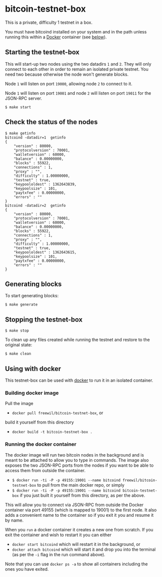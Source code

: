 # bitcoin-testnet-box

This is a private, difficulty 1 testnet in a box. 

You must have bitcoind installed on your system and in the path unless running this within
a [Docker](https://www.docker.io) container (see [below](#using-with-docker)).

## Starting the testnet-box

This will start-up two nodes using the two datadirs `1` and `2`. They
will only connect to each other in order to remain an isolated private testnet.
You need two because otherwise the node won't generate blocks.

Node `1` will listen on port `19000`, allowing node `2` to connect to it.

Node `1` will listen on port `19001` and node `2` will listen on port `19011` 
for the JSON-RPC server.


```
$ make start
```

## Check the status of the nodes

```
$ make getinfo
bitcoind -datadir=1  getinfo
{
    "version" : 80000,
    "protocolversion" : 70001,
    "walletversion" : 60000,
    "balance" : 0.00000000,
    "blocks" : 55922,
    "connections" : 1,
    "proxy" : "",
    "difficulty" : 1.00000000,
    "testnet" : true,
    "keypoololdest" : 1362643839,
    "keypoolsize" : 101,
    "paytxfee" : 0.00000000,
    "errors" : ""
}
bitcoind -datadir=2  getinfo
{
    "version" : 80000,
    "protocolversion" : 70001,
    "walletversion" : 60000,
    "balance" : 0.00000000,
    "blocks" : 55922,
    "connections" : 1,
    "proxy" : "",
    "difficulty" : 1.00000000,
    "testnet" : true,
    "keypoololdest" : 1362643615,
    "keypoolsize" : 101,
    "paytxfee" : 0.00000000,
    "errors" : ""
}
```

## Generating blocks

To start generating blocks:

```
$ make generate
```
  
## Stopping the testnet-box
  
```
$ make stop
```
  
To clean up any files created while running the testnet and restore to the 
original state:

```
$ make clean
```

## Using with docker
This testnet-box can be used with [docker](https://www.docker.io/) to run it in
an isolated container.

### Building docker image

Pull the image

  * `docker pull freewil/bitcoin-testnet-box`, or
  
build it yourself from this directory

  * `docker build -t bitcoin-testnet-box .`

### Running the docker container
The docker image will run two bitcoin nodes in the background and is meant to be
attached to allow you to type in commands. The image also exposes
the two JSON-RPC ports from the nodes if you want to be able to access them
from outside the container.

* `$ docker run -ti -P -p 49155:19001 --name bitcoind freewil/bitcoin-testnet-box` to pull from the main docker repo, or simply
* `$ docker run -ti -P -p 49155:19001 --name bitcoind bitcoin-testnet-box` if you just built it yourself from this directory, as per the above.

This will allow you to connect via JSON-RPC from outside the Docker container via port 49155 (which is mapped to 19001) to the first node. It also adds a convenient name to the container so if you exit it you and resume it by name.

When you `run` a docker container it creates a new one from scratch. If you exit the container and wish to restart it you can either

* `docker start bitcoind` which will restart it in the background, or
* `docker attach bitcoind` which will start it and drop you into the terminal (as per the `-i` flag in the run command above).

Note that you can use `docker ps -a` to show all containers including the ones you have exited.

